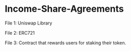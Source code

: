 # Income-Share-Agreements


File 1: Uniswap Library

File 2: ERC721

File 3: Contract that rewards users for staking their token.



